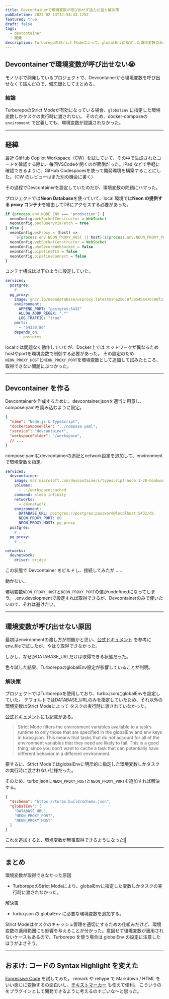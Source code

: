```yaml
---
title: Devcontainerで環境変数が呼び出せず詰んだ話と解決策
pubDatetime: 2025-02-13T12:54:43.125Z
featured: true
draft: false
tags:
  - devcontainer
  - 開発
description: TurborepoのStrict Modeによって、globalEnvに指定した環境変数のみがタスクの実行時に渡される仕様だったため、docker-composeのenvironmentで定義した変数が使えなかった話。
---
```


## Devcontainerで環境変数が呼び出せない😭

モノリポで開発しているプロジェクトで、Devcontainerから環境変数を呼び出せなくて詰んだので、備忘録としてまとめる。

### **結論**

TurborepoのStrict Modeが有効になっている場合、`globalEnv` に指定した環境変数しかタスクの実行時に渡されない。
そのため、docker-composeの `environment` で定義しても、環境変数が認識されなかった。

---

## 経緯

最近 GitHub Copilot Workspace（CW）を試していて、その中で生成されたコードを確認する際に、毎回VSCodeを開くのが面倒だった。iPad などで手軽に確認できるように、GitHub Codespacesを使って開発環境を構築することにした。（CW のレビューはまた別の機会に書く）

その過程でDevcontainerを設定していたのだが、環境変数の問題にハマった。

プロジェクトでは**Neon Database**を使っていて、local 環境では**Neon の提供する proxy コンテナ**を経由してDBにアクセスする必要があった。

```ts title="client.ts"
if (process.env.NODE_ENV === 'production') {
  neonConfig.webSocketConstructor = WebSocket
  neonConfig.poolQueryViaFetch = true
} else {
  neonConfig.wsProxy = (host) =>
    `${process.env.NEON_PROXY_HOST || host}:${process.env.NEON_PROXY_PORT || '54330'}/v1`
  neonConfig.webSocketConstructor = WebSocket
  neonConfig.useSecureWebSocket = false
  neonConfig.pipelineTLS = false
  neonConfig.pipelineConnect = false
}
```

コンテナ構成は以下のように設定していた。

```yaml title="compose.yaml"
services:
  postgres:
    # ...
  pg_proxy:
    image: ghcr.io/neondatabase/wsproxy:latest@sha256:8f39545a476780f322aa8e581992de0554a4733ea755b8accf98687eed436152
    environment:
      APPEND_PORT: "postgres:5432"
      ALLOW_ADDR_REGEX: ".*"
      LOG_TRAFFIC: "true"
    ports:
      - "54330:80"
    depends_on:
      - postgres
```

localでは問題なく動作していたが、Docker上では ネットワークが異なるためhostやportを環境変数で制御する必要があった。
その設定のため`NEON_PROXY_HOST`と`NEON_PROXY_PORT`を環境変数として追加して試みたところ、取得できない問題にぶつかった。

---

## Devcontainer を作る

Devcontainerを作成するために、devcontainer.jsonを適当に用意し、compose.yamlを読み込むように設定。

```json title="devcontainer.json"
{
  "name": "Node.js & TypeScript",
  "dockerComposeFile": "../compose.yaml",
  "service": "devcontainer",
  "workspaceFolder": "/workspace",
  // ...
}
```

compose.yamlにdevcontainerの追記とnetwork設定を追加して、environmentで環境変数を指定。

```yaml title="compose.yaml" ins={2-12, 18-20}
services:
  devcontainer:
    image: mcr.microsoft.com/devcontainers/typescript-node:1-20-bookworm
    volumes:
      - .:/workspace:cached
    command: sleep infinity
    networks:
      - devnetwork
    environment:
      DATABASE_URL: postgres://postgres:password@localhost:5432/db
      NEON_PROXY_PORT: 80
      NEON_PROXY_HOST: pg_proxy
  postgres:
    # ...
  pg_proxy:
    # ...

networks:
  devnetwork:
    driver: bridge
```

この状態で Devcontainer をビルドし、接続してみたが……

動かない...

環境変数`NEON_PROXY_HOST`と`NEON_PROXY_PORT`の値がundefinedになってしまう。
.env.developmentで設定すれば取得できるが、Devcontainerのみで使いたいので、それは避けたい。

---

## 環境変数が呼び出せない原因

最初はenvironmentの渡し方が問題かと思い、[公式ドキュメント](https://code.visualstudio.com/remote/advancedcontainers/environment-variables) を参考にenv_fileで試したが、やはり取得できなかった。

しかし、なぜかDATABASE_URLだけは取得できる状態だった。

色々試した結果、TurborepoのglobalEnv設定が影響していることが判明。

### 解決策

プロジェクトではTurborepoを使用しており、turbo.jsonにglobalEnvを設定していた。
デフォルトではDATABASE_URLのみを指定していたため、それ以外の環境変数はStrict Modeによって タスクの実行時に渡されていなかった。

[公式ドキュメント](https://turbo.build/repo/docs/crafting-your-repository/using-environment-variables#strict-mode)にも記載がある。

> Strict Mode filters the environment variables available to a task’s runtime to only those that are specified in the globalEnv and env keys in turbo.json.
> This means that tasks that do not account for all of the environment variables that they need are likely to fail.
> This is a good thing, since you don’t want to cache a task that can potentially have different behavior in a different environment.

要するに、Strict ModeではglobalEnvに明示的に指定した環境変数しかタスクの実行時に渡されない仕様だった。

そのため、turbo.jsonに`NEON_PROXY_HOST`と`NEON_PROXY_PORT`を追加すれば解決する。

```json title="turbo.json" ins={5-6}
{
  "$schema": "https://turbo.build/schema.json",
  "globalEnv": [
    "DATABASE_URL",
    "NEON_PROXY_PORT",
    "NEON_PROXY_HOST"
  ]
}
```

これを追加すると、環境変数が無事取得できるようになった🎉

---

## まとめ

環境変数が取得できなかった原因

- TurborepoのStrict Modeにより、globalEnvに指定した変数しかタスクの実行時に渡されなかった。

解決策

- turbo.json の globalEnv に必要な環境変数を追加する。

Strict Modeはタスクのキャッシュ管理を適切にするための仕組みだけど、環境変数の適用範囲にも影響を与えることが分かった。意図せず環境変数が適用されないケースもあるので、Turborepo を使う場合は globalEnv の設定に注意したほうがよさそう。

---

## おまけ: コードの Syntax Highlight を変えた

[Expressive Code](https://expressive-code.com/installation/#astro) を試してみた。
remark や rehype で Markdown / HTML をいい感じに変換するの面白いし、[テキストマーカー](https://expressive-code.com/key-features/text-markers/) も使えて便利。
こういうのをプラグインとして開発できるように考えるのすごいな〜と思った。
